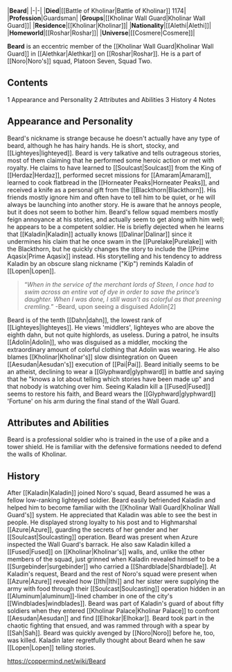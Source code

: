 |**Beard**|
|-|-|
|**Died**|[[Battle of Kholinar\|Battle of Kholinar]] 1174|
|**Profession**|Guardsman|
|**Groups**|[[Kholinar Wall Guard\|Kholinar Wall Guard]]|
|**Residence**|[[Kholinar\|Kholinar]]|
|**Nationality**|[[Alethi\|Alethi]]|
|**Homeworld**|[[Roshar\|Roshar]]|
|**Universe**|[[Cosmere\|Cosmere]]|

**Beard** is an eccentric member of the [[Kholinar Wall Guard\|Kholinar Wall Guard]] in [[Alethkar\|Alethkar]] on [[Roshar\|Roshar]]. He is a part of [[Noro\|Noro's]] squad, Platoon Seven, Squad Two.

## Contents

1 Appearance and Personality
2 Attributes and Abilities
3 History
4 Notes


## Appearance and Personality
Beard's nickname is strange because he doesn't actually have any type of beard, although he has hairy hands. He is short, stocky, and [[Lighteyes\|lighteyed]].
Beard is very talkative and tells outrageous stories, most of them claiming that he performed some heroic action or met with royalty. He claims to have learned to [[Soulcast\|Soulcast]] from the King of [[Herdaz\|Herdaz]], performed secret missions for [[Amaram\|Amaram]], learned to cook flatbread in the [[Horneater Peaks\|Horneater Peaks]], and received a knife as a personal gift from the [[Blackthorn\|Blackthorn]]. His friends mostly ignore him and often have to tell him to be quiet, or he will always be launching into another story. He is aware that he annoys people, but it does not seem to bother him. Beard's fellow squad members mostly feign annoyance at his stories, and actually seem to get along with him well; he appears to be a competent soldier. He is briefly dejected when he learns that [[Kaladin\|Kaladin]] actually knows [[Dalinar\|Dalinar]] since it undermines his claim that he once swam in the [[Purelake\|Purelake]] with the Blackthorn, but he quickly changes the story to include the [[Prime Aqasix\|Prime Aqasix]] instead. His storytelling and his tendency to address Kaladin by an obscure slang nickname ("Kip") reminds Kaladin of [[Lopen\|Lopen]].

>“*When in the service of the merchant lords of Steen, I once had to swim across an entire vat of dye in order to save the prince’s daughter. When I was done, I still wasn’t as colorful as that preening cremling.*”
\-Beard, upon seeing a disguised Adolin[2]

Beard is of the tenth [[Dahn\|dahn]], the lowest rank of [[Lighteyes\|lighteyes]]. He views 'middlers', lighteyes who are above the eighth dahn, but not quite highlords, as useless. During a patrol, he insults [[Adolin\|Adolin]], who was disguised as a middler, mocking the extraordinary amount of colorful clothing that Adolin was wearing. He also blames [[Kholinar\|Kholinar's]] slow disintegration on Queen [[Aesudan\|Aesudan's]] execution of [[Pai\|Pai]].
Beard initially seems to be an atheist, declining to wear a [[Glyphward\|glyphward]] in battle and saying that he "knows a lot about telling which stories have been made up" and that nobody is watching over him. Seeing Kaladin kill a [[Fused\|Fused]] seems to restore his faith, and Beard wears the [[Glyphward\|glyphward]] 'Fortune' on his arm during the final stand of the Wall Guard.

## Attributes and Abilities
Beard is a professional soldier who is trained in the use of a pike and a tower shield. He is familiar with the defensive formations needed to defend the walls of Kholinar.

## History
After [[Kaladin\|Kaladin]] joined Noro's squad, Beard assumed he was a fellow low-ranking lighteyed soldier. Beard easily befriended Kaladin and helped him to become familiar with the [[Kholinar Wall Guard\|Kholinar Wall Guard's]] system. He appreciated that Kaladin was able to see the best in people. He displayed strong loyalty to his post and to Highmarshal [[Azure\|Azure]], guarding the secrets of her gender and her [[Soulcast\|Soulcasting]] operation.
Beard was present when Azure inspected the Wall Guard's barrack. He also saw Kaladin killed a [[Fused\|Fused]] on [[Kholinar\|Kholinar's]] walls, and, unlike the other members of the squad, just grinned when Kaladin revealed himself to be a [[Surgebinder\|surgebinder]] who carried a [[Shardblade\|Shardblade]]. At Kaladin's request, Beard and the rest of Noro's squad were present when [[Azure\|Azure]] revealed how [[Ithi\|Ithi]] and her sister were supplying the army with food through their [[Soulcast\|Soulcasting]] operation hidden in an [[Aluminum\|aluminum]]-lined chamber in one of the city's [[Windblades\|windblades]].
Beard was part of Kaladin's guard of about fifty soldiers when they entered [[Kholinar Palace\|Kholinar Palace]] to confront [[Aesudan\|Aesudan]] and find [[Elhokar\|Elhokar]]. Beard took part in the chaotic fighting that ensued, and was rammed through with a spear by [[Sah\|Sah]]. Beard was quickly avenged by [[Noro\|Noro]] before he, too, was killed. Kaladin later regretfully thought about Beard when he saw [[Lopen\|Lopen]] telling stories.



https://coppermind.net/wiki/Beard